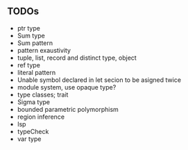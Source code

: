 ## TODOs
* ptr type
* Sum type
* Sum pattern
* pattern exaustivity
* tuple, list, record and distinct type, object
* ref type
* literal pattern
* Unable symbol declared in let secion to be asigned twice
* module system, use opaque type?
* type classes; trait
* Sigma type
* bounded parametric polymorphism
* region inference
* lsp
* typeCheck
* var type